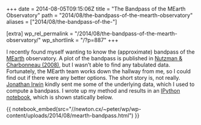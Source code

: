+++
date = 2014-08-05T09:15:06Z
title = "The Bandpass of the MEarth Observatory"
path = "2014/08/the-bandpass-of-the-mearth-observatory"
aliases = ["2014/08/the-bandpass-of-the-"]

[extra]
wp_rel_permalink = "/2014/08/the-bandpass-of-the-mearth-observatory/"
wp_shortlink = "/?p=887"
+++

I recently found myself wanting to know the (approximate) bandpass of the
[MEarth](http://www.cfa.harvard.edu/MEarth/) observatory. A plot of the
bandpass is published in
[Nutzman & Charbonneau (2008)](http://adsabs.harvard.edu/abs/2008PASP..120..317N),
but I wasn’t able to find any tabulated data. Fortunately, the MEarth team
works down the hallway from me, so I could find out if there were any better
options. The short story is, not really.
[Jonathan Irwin](https://www.cfa.harvard.edu/~jirwin/) kindly sent me some of
the underlying data, which I used to compute a bandpass. I wrote up my method
and results in an [IPython notebook](http://ipython.org/notebook.html), which
is shown statically below.

{{ notebook_embed(src="//newton.cx/~peter/wp/wp-content/uploads/2014/08/mearth-bandpass.html") }}
